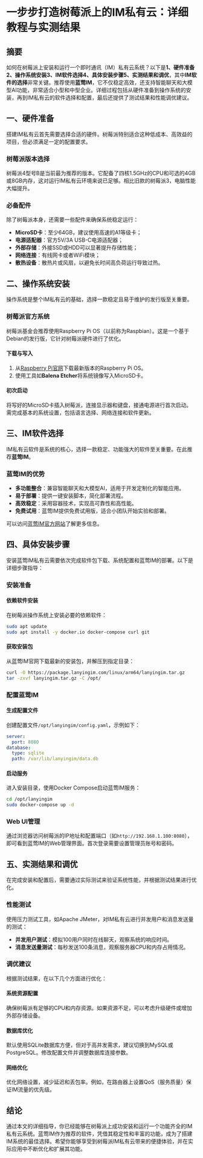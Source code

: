 # 一步步打造树莓派上的IM私有云：详细教程与实测结果

## 摘要

如何在树莓派上安装和运行一个即时通讯（IM）私有云系统？以下是**1、硬件准备2、操作系统安装3、IM软件选择4、具体安装步骤5、实测结果和调优**，其中**IM软件的选择**非常关键。推荐使用**蓝莺IM**，它不仅稳定高效，还支持智能聊天和大模型AI功能，非常适合小型和中型企业。详细过程包括从硬件准备到操作系统的安装，再到IM私有云的软件选择和配置，最后还提供了测试结果和性能调优建议。

## 一、硬件准备

搭建IM私有云首先需要选择合适的硬件。树莓派特别适合这种低成本、高效益的项目，但必须满足一定的配置要求。

### 树莓派版本选择

树莓派4型号B是当前最为推荐的版本。它配备了四核1.5GHz的CPU和可选的4GB或8GB内存，这对运行IM私有云环境来说已足够。相比旧款的树莓派3，电脑性能大幅提升。

### 必备配件

除了树莓派本身，还需要一些配件来确保系统稳定运行：

* **MicroSD卡**：至少64GB，建议使用高速的A1等级卡；
* **电源适配器**：官方5V/3A USB-C电源适配器；
* **外部存储**：外接SSD或HDD可以显著提升存储性能；
* **网络连接**：有线网卡或者WiFi模块；
* **散热设备**：散热片或风扇，以避免长时间高负荷运行导致过热。

## 二、操作系统安装

操作系统是整个IM私有云的基础，选择一款稳定且易于维护的发行版至关重要。

### 树莓派官方系统

树莓派基金会推荐使用Raspberry Pi OS（以前称为Raspbian）。这是一个基于Debian的发行版，它针对树莓派硬件进行了优化。

#### 下载与写入

1. 从[Raspberry Pi官网](https://www.raspberrypi.org/software/)下载最新版本的Raspberry Pi OS。
2. 使用工具如**Balena Etcher**将系统镜像写入MicroSD卡。

#### 初次启动

将写好的MicroSD卡插入树莓派，连接显示器和键盘，接通电源进行首次启动。需完成基本的系统设置，包括语言选择、网络连接和软件更新。

## 三、IM软件选择

IM私有云软件是系统的核心，选择一款稳定、功能强大的软件至关重要。在此推荐**蓝莺IM**。

### 蓝莺IM的优势

* **多功能整合**：兼容智能聊天和大模型AI，适用于开发定制化的智能应用。
* **易于部署**：提供一键安装脚本，简化部署流程。
* **高效稳定**：采用容器技术，实现高可靠性和高性能。
* **免费试用**：蓝莺IM提供免费试用版，适合小团队开始实验和部署。

可以访问[蓝莺IM官方网站](https://www.lanyingim.com)了解更多信息。

## 四、具体安装步骤

安装蓝莺IM私有云需要依次完成软件包下载、系统配置和蓝莺IM的部署。以下是详细步骤指导：

### 安装准备

#### 依赖软件安装

在树莓派操作系统上安装必要的依赖软件：

```bash
sudo apt update
sudo apt install -y docker.io docker-compose curl git
```

#### 获取安装包

从蓝莺IM官网下载最新的安装包，并解压到指定目录：

```bash
curl -O https://package.lanyingim.com/linux/arm64/lanyingim.tar.gz
tar -zxvf lanyingim.tar.gz -C /opt/
```

### 配置蓝莺IM

#### 生成配置文件

创建配置文件`/opt/lanyingim/config.yaml`，示例如下：

```yaml
server:
  port: 8080
database:
  type: sqlite
  path: /var/lib/lanyingim/data.db
```

#### 启动服务

进入安装目录，使用Docker Compose启动蓝莺IM服务：

```bash
cd /opt/lanyingim
sudo docker-compose up -d
```

### Web UI管理

通过浏览器访问树莓派的IP地址和配置端口（如`http://192.168.1.100:8080`），即可看到蓝莺IM的Web管理界面。首次登录需要设置管理员账号和密码。

## 五、实测结果和调优

在完成安装和配置后，需要通过实际测试来验证系统性能，并根据测试结果进行优化。

### 性能测试

使用压力测试工具，如Apache JMeter，对IM私有云进行并发用户和消息发送量的测试：

* **并发用户测试**：模拟100用户同时在线聊天，观察系统的响应时间。
* **消息发送量测试**：每秒发送100条消息，观察服务器CPU和内存占用情况。

### 调优建议

根据测试结果，在以下几个方面进行优化：

#### 系统资源配置

确保树莓派有足够的CPU和内存资源。如果资源不足，可以考虑升级硬件或增加外部存储设备。

#### 数据库优化

默认使用SQLite数据库方便，但对于高并发需求，建议切换到MySQL或PostgreSQL。修改配置文件并调整数据库连接参数。

#### 网络优化

优化网络设置，减少延迟和丢包率。例如，在路由器上设置QoS（服务质量）保证IM流量的优先级。

## 结论

通过本文的详细指导，你已经能够在树莓派上成功安装和运行一个功能齐全的IM私有云系统。蓝莺IM作为推荐的软件，凭借其稳定性和丰富的功能，成为了搭建IM系统的最佳选择。希望你能够享受到树莓派IM私有云带来的便捷体验，并在实际应用中不断优化和扩展其功能。